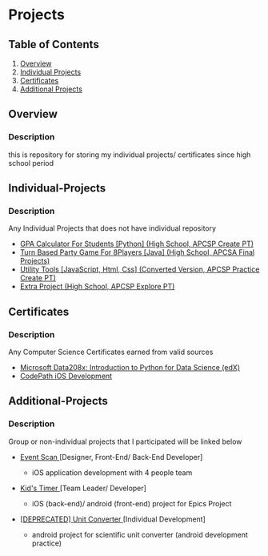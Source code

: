# Projects

## Table of Contents
1. [Overview](#Overview)
1. [Individual Projects](#Individual-Projects)
1. [Certificates](#Certificates)
1. [Additional Projects](#Additional-Projects)



## Overview
### Description
this is repository for storing my individual projects/ certificates since high school period

## Individual-Projects
### Description
Any Individual Projects that does not have individual repository
* <a href=https://github.com/lee3072/Projects/tree/master/Python/GPA%20Calculator%20For%20Students%20%23High%20School%20%23APCSP%20Create%20PT> GPA Calculator For Students [Python] (High School, APCSP Create PT) </a>
* <a href=https://github.com/lee3072/Projects/tree/master/Java/Turn%20Based%20Party%20Game%20For%208Players%20%23High%20School%20%23APCSA%20Final%20Projects> Turn Based Party Game For 8Players [Java] (High School, APCSA Final Projects) </a>
* <a href=https://github.com/lee3072/Projects/tree/master/JavaScript%2C%20Html%2C%20Css/Utility%20Tools%20%23Converted%20Version%20%23APCSP%20Practice%20Create%20PT> Utility Tools [JavaScript, Html, Css] (Converted Version, APCSP Practice Create PT) </a>
* <a href=https://github.com/lee3072/Projects/tree/master/Extra%20Project/APCSP%20Explore%20PT%20%23High%20School> Extra Project (High School, APCSP Explore PT) </a>

## Certificates
### Description
Any Computer Science Certificates earned from valid sources
* <a href=https://github.com/lee3072/Projects/blob/master/Certificate_1/Edx%20Class/Microsoft%20DAT208x%20Certificate%20_%20edX.pdf> Microsoft Data208x: Introduction to Python for Data Science (edX) </a>
* <a href=https://github.com/lee3072/Projects/blob/master/Certificate_2/CodePath/iOSSpring2019_wsigUni138.pdf> CodePath iOS Development </a>

## Additional-Projects
### Description
Group or non-individual projects that I participated will be linked below
* <a href="https://github.com/eventscan/eventscan"> Event Scan </a> [Designer, Front-End/ Back-End Developer]
  - iOS application development with 4 people team


* <a href="https://play.google.com/store/apps/details?id=cds.epics.kidstimerproject"> Kid's Timer </a> [Team Leader/ Developer]
  - iOS (back-end)/ android (front-end) project for Epics Project 

* <a href="https://play.google.com/store/apps/details?id=com.developer.iseungheon.unitconverter"> [DEPRECATED] Unit Converter </a> [Individual Development]
  - android project for scientific unit converter (android development practice)
